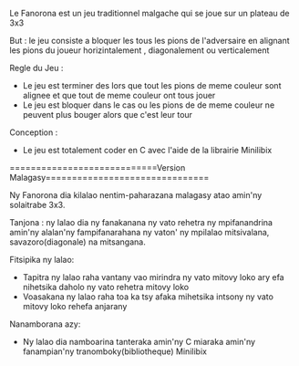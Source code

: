 Le Fanorona est un jeu traditionnel malgache qui se joue sur un plateau de 3x3

But :
le jeu consiste a bloquer les tous les pions de l'adversaire en alignant les pions du joueur horizintalement , diagonalement ou verticalement 

Regle du Jeu :
- Le jeu est terminer des lors que tout les pions de meme couleur sont alignee et que tout de meme couleur ont tous jouer  
- Le jeu est bloquer dans le cas ou les pions de de meme couleur ne peuvent plus bouger alors que c'est leur tour

Conception :
- Le jeu est totalement coder en C avec l'aide de la librairie Minilibix

============================Version Malagasy===============================

Ny Fanorona dia kilalao nentim-paharazana malagasy atao amin'ny solaitrabe 3x3.

Tanjona :
ny lalao dia ny fanakanana ny vato rehetra ny mpifanandrina amin'ny alalan'ny fampifanarahana ny vaton' ny mpilalao mitsivalana, savazoro(diagonale) na mitsangana. 

Fitsipika ny lalao:
- Tapitra ny lalao raha vantany vao mirindra ny vato mitovy loko ary efa nihetsika daholo ny vato rehetra mitovy loko
- Voasakana ny lalao raha toa ka tsy afaka mihetsika intsony ny vato mitovy loko rehefa anjarany

Nanamborana azy:
- Ny lalao dia namboarina tanteraka amin'ny C miaraka amin'ny fanampian'ny tranomboky(bibliotheque) Minilibix